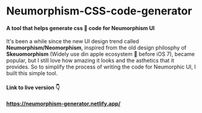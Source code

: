 # Neumorphism-CSS-code-generator
#### A tool that helps generate css 🎨 code for Neumorphism UI

It's been a while since the new UI design trend called **Neumorphism/Neomorphism**, inspired from the old design philosphy of **Skeuomorphism** (Widely use din apple ecosystem 📱 before iOS 7), became popular, but I still love how amazing it looks and the asthetics that it provides.
So to simplify the process of writing the code for Neumorphic UI, I built this simple tool.

#### Link to live version 👇
#### https://neumorphism-generator.netlify.app/
